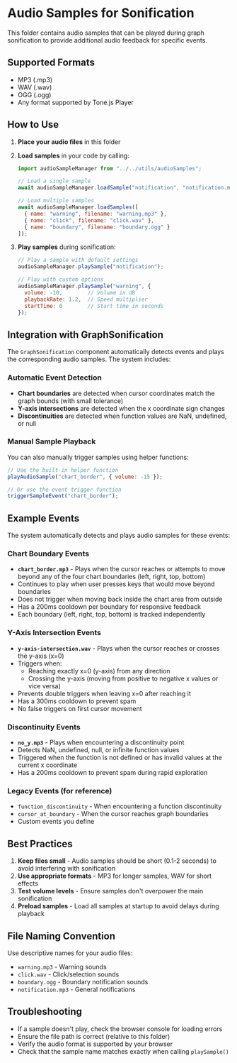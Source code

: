 # Audio Samples for Sonification

This folder contains audio samples that can be played during graph sonification to provide additional audio feedback for specific events.

## Supported Formats
- MP3 (.mp3)
- WAV (.wav)
- OGG (.ogg)
- Any format supported by Tone.js Player

## How to Use

1. **Place your audio files** in this folder
2. **Load samples** in your code by calling:
   ```javascript
   import audioSampleManager from "../../utils/audioSamples";
   
   // Load a single sample
   await audioSampleManager.loadSample("notification", "notification.mp3");
   
   // Load multiple samples
   await audioSampleManager.loadSamples([
     { name: "warning", filename: "warning.mp3" },
     { name: "click", filename: "click.wav" },
     { name: "boundary", filename: "boundary.ogg" }
   ]);
   ```

3. **Play samples** during sonification:
   ```javascript
   // Play a sample with default settings
   audioSampleManager.playSample("notification");
   
   // Play with custom options
   audioSampleManager.playSample("warning", {
     volume: -10,        // Volume in dB
     playbackRate: 1.2,  // Speed multiplier
     startTime: 0        // Start time in seconds
   });
   ```

## Integration with GraphSonification

The `GraphSonification` component automatically detects events and plays the corresponding audio samples. The system includes:

### Automatic Event Detection
- **Chart boundaries** are detected when cursor coordinates match the graph bounds (with small tolerance)
- **Y-axis intersections** are detected when the x coordinate sign changes
- **Discontinuities** are detected when function values are NaN, undefined, or null

### Manual Sample Playback
You can also manually trigger samples using helper functions:

```javascript
// Use the built-in helper function
playAudioSample("chart_border", { volume: -15 });

// Or use the event trigger function
triggerSampleEvent("chart_border");
```

## Example Events

The system automatically detects and plays audio samples for these events:

### Chart Boundary Events
- **`chart_border.mp3`** - Plays when the cursor reaches or attempts to move beyond any of the four chart boundaries (left, right, top, bottom)
- Continues to play when user presses keys that would move beyond boundaries
- Does not trigger when moving back inside the chart area from outside
- Has a 200ms cooldown per boundary for responsive feedback
- Each boundary (left, right, top, bottom) is tracked independently

### Y-Axis Intersection Events  
- **`y-axis-intersection.wav`** - Plays when the cursor reaches or crosses the y-axis (x=0)
- Triggers when:
  - Reaching exactly x=0 (y-axis) from any direction
  - Crossing the y-axis (moving from positive to negative x values or vice versa)
- Prevents double triggers when leaving x=0 after reaching it
- Has a 300ms cooldown to prevent spam
- No false triggers on first cursor movement

### Discontinuity Events
- **`no_y.mp3`** - Plays when encountering a discontinuity point
- Detects NaN, undefined, null, or infinite function values
- Triggered when the function is not defined or has invalid values at the current x coordinate
- Has a 200ms cooldown to prevent spam during rapid exploration

### Legacy Events (for reference)
- `function_discontinuity` - When encountering a function discontinuity
- `cursor_at_boundary` - When the cursor reaches graph boundaries
- Custom events you define

## Best Practices

1. **Keep files small** - Audio samples should be short (0.1-2 seconds) to avoid interfering with sonification
2. **Use appropriate formats** - MP3 for longer samples, WAV for short effects
3. **Test volume levels** - Ensure samples don't overpower the main sonification
4. **Preload samples** - Load all samples at startup to avoid delays during playback

## File Naming Convention

Use descriptive names for your audio files:
- `warning.mp3` - Warning sounds
- `click.wav` - Click/selection sounds
- `boundary.ogg` - Boundary notification sounds
- `notification.mp3` - General notifications

## Troubleshooting

- If a sample doesn't play, check the browser console for loading errors
- Ensure the file path is correct (relative to this folder)
- Verify the audio format is supported by your browser
- Check that the sample name matches exactly when calling `playSample()` 
